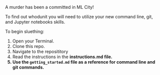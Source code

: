 A murder has been a committed in ML City!

To find out whodunit you will need to utilize your new command line, git, and Jupyter notebooks skills.  

To begin sluething:
    <ol> 
        <li>Open your Terminal.</li>
        <li>Clone this repo.</li>
        <li>Navigate to the reposititory</li>
        <li>Read the instructions in the <strong>instructions.md<strong> file.</li>
        <li>Use the `getting_started.md` file as a reference for command line and git commands.</li>
    </ol>